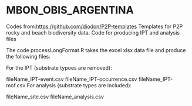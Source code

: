 # MBON_OBIS_ARGENTINA

Codes from:https://github.com/diodon/P2P-templates
Templates for P2P rocky and beach biodiversity data. Code for producing IPT and analysis files

The code processLongFormat.R takes the excel xlsx data file and produce the following files:

For the IPT (substrate typoes are removed):

fileName_IPT-event.csv
fileName_IPT-occurrence.csv
fileName_IPT-mof.csv
For analysis (substrate types are included):

fileName_site.csv
fileName_analysis.csv
